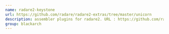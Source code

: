 ```yaml
---
name: radare2-keystone
url: https://github.com/radare/radare2-extras/tree/master/unicorn
description: assembler plugins for radare2. URL : https://github.com/radare/radare2-extras/tree/master/unicorn Groups : blackarch blackarch-reversing blackarch-binary blackarch-disassembler
group: blackarch
---
```

